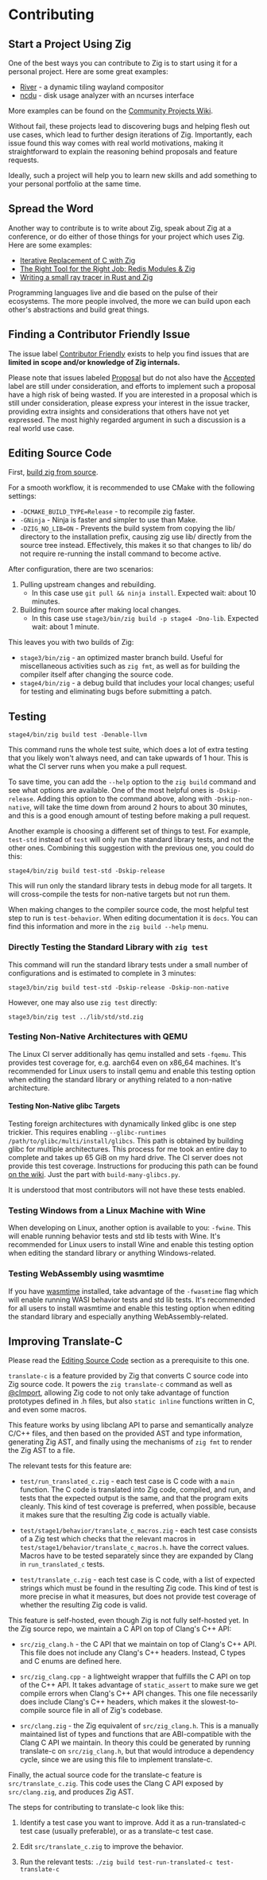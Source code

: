 # Contributing

## Start a Project Using Zig

One of the best ways you can contribute to Zig is to start using it for a
personal project. Here are some great examples:

 * [River](https://github.com/ifreund/river/) - a dynamic tiling wayland compositor 
 * [ncdu](https://dev.yorhel.nl/ncdu) - disk usage analyzer with an ncurses interface

More examples can be found on the
[Community Projects Wiki](https://github.com/ziglang/zig/wiki/Community-Projects).

Without fail, these projects lead to discovering bugs and helping flesh out use
cases, which lead to further design iterations of Zig. Importantly, each issue
found this way comes with real world motivations, making it straightforward to
explain the reasoning behind proposals and feature requests.

Ideally, such a project will help you to learn new skills and add something
to your personal portfolio at the same time.

## Spread the Word

Another way to contribute is to write about Zig, speak about Zig at a
conference, or do either of those things for your project which uses Zig. Here
are some examples:

 * [Iterative Replacement of C with Zig](http://tiehuis.github.io/blog/zig1.html)
 * [The Right Tool for the Right Job: Redis Modules & Zig](https://www.youtube.com/watch?v=eCHM8-_poZY)
 * [Writing a small ray tracer in Rust and Zig](https://nelari.us/post/raytracer_with_rust_and_zig/)

Programming languages live and die based on the pulse of their ecosystems. The
more people involved, the more we can build upon each other's abstractions and
build great things.

## Finding a Contributor Friendly Issue

The issue label
[Contributor Friendly](https://github.com/ziglang/zig/issues?q=is%3Aissue+is%3Aopen+label%3A%22contributor+friendly%22)
exists to help you find issues that are **limited in scope and/or
knowledge of Zig internals.**

Please note that issues labeled
[Proposal](https://github.com/ziglang/zig/issues?q=is%3Aissue+is%3Aopen+label%3Aproposal)
but do not also have the
[Accepted](https://github.com/ziglang/zig/issues?q=is%3Aissue+is%3Aopen+label%3Aaccepted)
label are still under consideration, and efforts to implement such a proposal
have a high risk of being wasted. If you are interested in a proposal which is
still under consideration, please express your interest in the issue tracker,
providing extra insights and considerations that others have not yet expressed.
The most highly regarded argument in such a discussion is a real world use case.

## Editing Source Code

First, [build zig from source](https://github.com/ziglang/zig/wiki/Building-Zig-From-Source).

For a smooth workflow, it is recommended to use CMake with the following settings:

 * `-DCMAKE_BUILD_TYPE=Release` - to recompile zig faster.
 * `-GNinja` - Ninja is faster and simpler to use than Make.
 * `-DZIG_NO_LIB=ON` - Prevents the build system from copying the lib/
   directory to the installation prefix, causing zig use lib/ directly from the
   source tree instead. Effectively, this makes it so that changes to lib/ do
   not require re-running the install command to become active.

After configuration, there are two scenarios:

 1. Pulling upstream changes and rebuilding.
    - In this case use `git pull && ninja install`. Expected wait: about 10 minutes.
 2. Building from source after making local changes.
    - In this case use `stage3/bin/zig build -p stage4 -Dno-lib`. Expected wait: about 1 minute.

This leaves you with two builds of Zig:

 * `stage3/bin/zig` - an optimized master branch build. Useful for
   miscellaneous activities such as `zig fmt`, as well as for building the
   compiler itself after changing the source code.
 * `stage4/bin/zig` - a debug build that includes your local changes; useful
   for testing and eliminating bugs before submitting a patch.

## Testing

```
stage4/bin/zig build test -Denable-llvm
```

This command runs the whole test suite, which does a lot of extra testing that
you likely won't always need, and can take upwards of 1 hour. This is what the
CI server runs when you make a pull request.

To save time, you can add the `--help` option to the `zig build` command and
see what options are available. One of the most helpful ones is
`-Dskip-release`. Adding this option to the command above, along with
`-Dskip-non-native`, will take the time down from around 2 hours to about 30
minutes, and this is a good enough amount of testing before making a pull
request.

Another example is choosing a different set of things to test. For example,
`test-std` instead of `test` will only run the standard library tests, and
not the other ones. Combining this suggestion with the previous one, you could
do this:

```
stage4/bin/zig build test-std -Dskip-release
```

This will run only the standard library tests in debug mode for all targets.
It will cross-compile the tests for non-native targets but not run them.

When making changes to the compiler source code, the most helpful test step to
run is `test-behavior`. When editing documentation it is `docs`. You can find
this information and more in the `zig build --help` menu.

### Directly Testing the Standard Library with `zig test`

This command will run the standard library tests under a small number of
configurations and is estimated to complete in 3 minutes:

```
stage3/bin/zig build test-std -Dskip-release -Dskip-non-native
```

However, one may also use `zig test` directly:

```
stage3/bin/zig test ../lib/std/std.zig
```

### Testing Non-Native Architectures with QEMU

The Linux CI server additionally has qemu installed and sets `-fqemu`.
This provides test coverage for, e.g. aarch64 even on x86_64 machines. It's 
recommended for Linux users to install qemu and enable this testing option
when editing the standard library or anything related to a non-native
architecture.

#### Testing Non-Native glibc Targets

Testing foreign architectures with dynamically linked glibc is one step trickier.
This requires enabling `--glibc-runtimes /path/to/glibc/multi/install/glibcs`.
This path is obtained by building glibc for multiple architectures. This
process for me took an entire day to complete and takes up 65 GiB on my hard
drive. The CI server does not provide this test coverage. Instructions for
producing this path can be found
[on the wiki](https://github.com/ziglang/zig/wiki/Updating-libc#glibc).
Just the part with `build-many-glibcs.py`.

It is understood that most contributors will not have these tests enabled.

### Testing Windows from a Linux Machine with Wine

When developing on Linux, another option is available to you: `-fwine`.
This will enable running behavior tests and std lib tests with Wine. It's
recommended for Linux users to install Wine and enable this testing option 
when editing the standard library or anything Windows-related.

### Testing WebAssembly using wasmtime

If you have [wasmtime](https://wasmtime.dev/) installed, take advantage of the
`-fwasmtime` flag which will enable running WASI behavior tests and std
lib tests. It's recommended for all users to install wasmtime and enable this
testing option when editing the standard library and especially anything
WebAssembly-related.

## Improving Translate-C

Please read the [Editing Source Code](#editing-source-code) section as a
prerequisite to this one.

`translate-c` is a feature provided by Zig that converts C source code into
Zig source code. It powers the `zig translate-c` command as well as
[@cImport](https://ziglang.org/documentation/master/#cImport), allowing Zig
code to not only take advantage of function prototypes defined in .h files,
but also `static inline` functions written in C, and even some macros.

This feature works by using libclang API to parse and semantically analyze
C/C++ files, and then based on the provided AST and type information,
generating Zig AST, and finally using the mechanisms of `zig fmt` to render
the Zig AST to a file.

The relevant tests for this feature are:

 * `test/run_translated_c.zig` - each test case is C code with a `main` function. The C code
   is translated into Zig code, compiled, and run, and tests that the expected output is the
   same, and that the program exits cleanly. This kind of test coverage is preferred, when
   possible, because it makes sure that the resulting Zig code is actually viable.

 * `test/stage1/behavior/translate_c_macros.zig` - each test case consists of a Zig test
   which checks that the relevant macros in `test/stage1/behavior/translate_c_macros.h`.
   have the correct values. Macros have to be tested separately since they are expanded by
   Clang in `run_translated_c` tests.

 * `test/translate_c.zig` - each test case is C code, with a list of expected strings which
   must be found in the resulting Zig code. This kind of test is more precise in what it
   measures, but does not provide test coverage of whether the resulting Zig code is valid.

This feature is self-hosted, even though Zig is not fully self-hosted yet. In the Zig source
repo, we maintain a C API on top of Clang's C++ API:

 * `src/zig_clang.h` - the C API that we maintain on top of Clang's C++ API. This
   file does not include any Clang's C++ headers. Instead, C types and C enums are defined
   here.

 * `src/zig_clang.cpp` - a lightweight wrapper that fulfills the C API on top of the
   C++ API. It takes advantage of `static_assert` to make sure we get compile errors when
   Clang's C++ API changes. This one file necessarily does include Clang's C++ headers, which
   makes it the slowest-to-compile source file in all of Zig's codebase.

 * `src/clang.zig` - the Zig equivalent of `src/zig_clang.h`. This is a manually
   maintained list of types and functions that are ABI-compatible with the Clang C API we
   maintain. In theory this could be generated by running translate-c on `src/zig_clang.h`,
   but that would introduce a dependency cycle, since we are using this file to implement
   translate-c.

Finally, the actual source code for the translate-c feature is
`src/translate_c.zig`. This code uses the Clang C API exposed by
`src/clang.zig`, and produces Zig AST.

The steps for contributing to translate-c look like this:

 1. Identify a test case you want to improve. Add it as a run-translated-c test
    case (usually preferable), or as a translate-c test case.

 2. Edit `src/translate_c.zig` to improve the behavior.

 3. Run the relevant tests: `./zig build test-run-translated-c test-translate-c`

